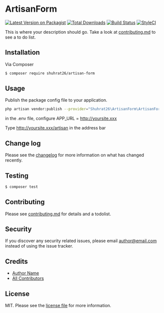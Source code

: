 # ArtisanForm

[![Latest Version on Packagist][ico-version]][link-packagist]
[![Total Downloads][ico-downloads]][link-downloads]
[![Build Status][ico-travis]][link-travis]
[![StyleCI][ico-styleci]][link-styleci]

This is where your description should go. Take a look at [contributing.md](contributing.md) to see a to do list.

## Installation

Via Composer

``` bash
$ composer require shuhrat26/artisan-form
```

## Usage
Publish the package config file to your application.
```bash
php artisan vendor:publish --provider="Shuhrat26\ArtisanForm\ArtisanFormServiceProvider" --tag="artisan-form.config"
```
in the .env file, configure APP_URL = http://yoursite.xxx

Type http://yoursite.xxx/artisan in the address bar

## Change log

Please see the [changelog](changelog.md) for more information on what has changed recently.

## Testing

``` bash
$ composer test
```

## Contributing

Please see [contributing.md](contributing.md) for details and a todolist.

## Security

If you discover any security related issues, please email author@email.com instead of using the issue tracker.

## Credits

- [Author Name][link-author]
- [All Contributors][link-contributors]

## License

MIT. Please see the [license file](license.md) for more information.

[ico-version]: https://img.shields.io/packagist/v/shuhrat26/artisan-form.svg?style=flat-square
[ico-downloads]: https://img.shields.io/packagist/dt/shuhrat26/artisan-form.svg?style=flat-square
[ico-travis]: https://img.shields.io/travis/shuhrat26/artisan-form/master.svg?style=flat-square
[ico-styleci]: https://styleci.io/repos/12345678/shield

[link-packagist]: https://packagist.org/packages/shuhrat26/artisan-form
[link-downloads]: https://packagist.org/packages/shuhrat26/artisan-form
[link-travis]: https://travis-ci.org/shuhrat26/artisan-form
[link-styleci]: https://styleci.io/repos/12345678
[link-author]: https://github.com/shuhrat26
[link-contributors]: ../../contributors
